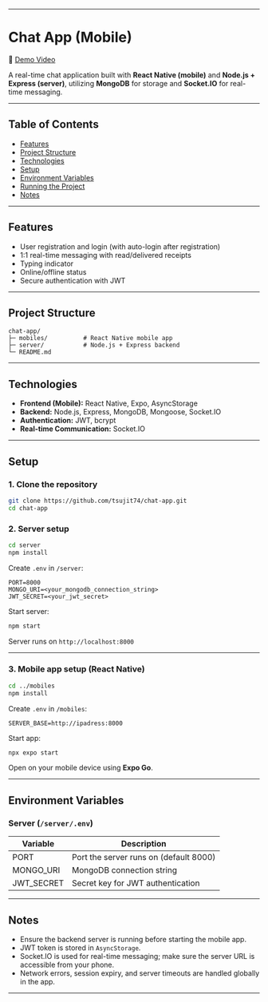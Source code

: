 
---

# Chat App (Mobile)

🎥 [Demo Video](https://drive.google.com/file/d/1teN5kXjNsN06cQsrcEklF7gtalCH2Ylj/view)

A real-time chat application built with **React Native (mobile)** and **Node.js + Express (server)**, utilizing **MongoDB** for storage and **Socket.IO** for real-time messaging.

---

## Table of Contents

* [Features](#features)
* [Project Structure](#project-structure)
* [Technologies](#technologies)
* [Setup](#setup)
* [Environment Variables](#environment-variables)
* [Running the Project](#running-the-project)
* [Notes](#notes)

---

## Features

* User registration and login (with auto-login after registration)
* 1:1 real-time messaging with read/delivered receipts
* Typing indicator
* Online/offline status
* Secure authentication with JWT

---

## Project Structure

```
chat-app/
├─ mobiles/          # React Native mobile app
├─ server/           # Node.js + Express backend
└─ README.md
```

---

## Technologies

* **Frontend (Mobile):** React Native, Expo, AsyncStorage
* **Backend:** Node.js, Express, MongoDB, Mongoose, Socket.IO
* **Authentication:** JWT, bcrypt
* **Real-time Communication:** Socket.IO

---

## Setup

### 1. Clone the repository

```bash
git clone https://github.com/tsujit74/chat-app.git
cd chat-app
```

### 2. Server setup

```bash
cd server
npm install
```

Create `.env` in `/server`:

```
PORT=8000
MONGO_URI=<your_mongodb_connection_string>
JWT_SECRET=<your_jwt_secret>
```

Start server:

```bash
npm start
```

Server runs on `http://localhost:8000`

---

### 3. Mobile app setup (React Native)

```bash
cd ../mobiles
npm install
```

Create `.env` in `/mobiles`:

```
SERVER_BASE=http://ipadress:8000
```

Start app:

```bash
npx expo start
```

Open on your mobile device using **Expo Go**.

---

## Environment Variables

### Server (`/server/.env`)

| Variable    | Description                            |
| ----------- | -------------------------------------- |
| PORT        | Port the server runs on (default 8000) |
| MONGO\_URI  | MongoDB connection string              |
| JWT\_SECRET | Secret key for JWT authentication      |

---

## Notes

* Ensure the backend server is running before starting the mobile app.
* JWT token is stored in `AsyncStorage`.
* Socket.IO is used for real-time messaging; make sure the server URL is accessible from your phone.
* Network errors, session expiry, and server timeouts are handled globally in the app.

---


